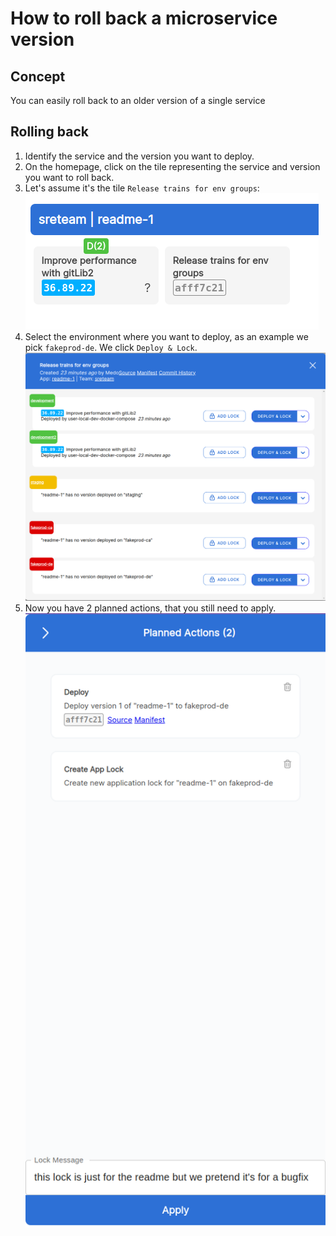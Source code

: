 
# How to roll back a microservice version

## Concept
You can easily roll back to an older version of a single service

## Rolling back
1) Identify the service and the version you want to deploy.
2) On the homepage, click on the tile representing the service and version you want to roll back.
3) Let's assume it's the tile `Release trains for env groups`: ![](../assets/img/whatsdeployed/overview.png) 
4) Select the environment where you want to deploy, as an example we pick `fakeprod-de`. We click `Deploy & Lock`.
![](../assets/img/rollback/releasedialog-full.png)
5) Now you have 2 planned actions, that you still need to apply. ![](../assets/img/rollback/planned-actions.png)

